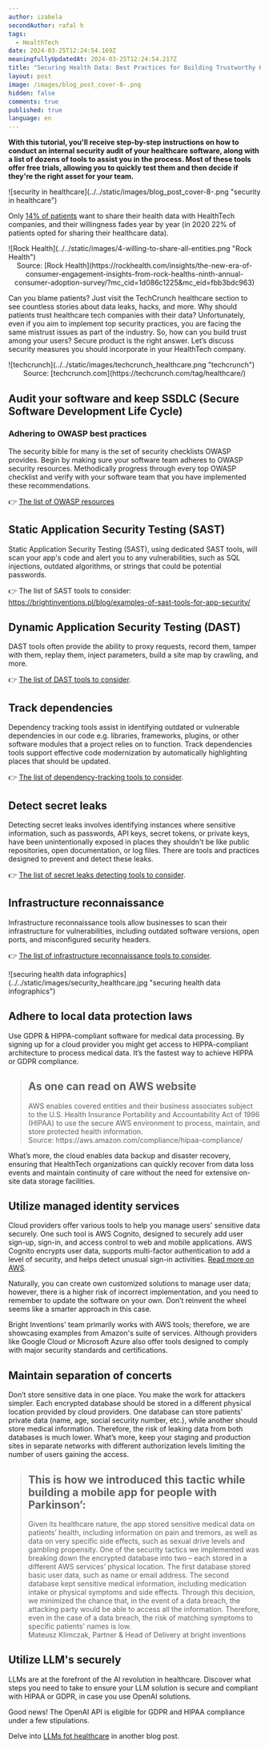 ```yaml
---
author: izabela
secondAuthor: rafal h
tags:
  - HealthTech
date: 2024-03-25T12:24:54.169Z
meaningfullyUpdatedAt: 2024-03-25T12:24:54.217Z
title: "Securing Health Data: Best Practices for Building Trustworthy Healthcare Apps"
layout: post
image: /images/blog_post_cover-8-.png
hidden: false
comments: true
published: true
language: en
---
```

**With this tutorial, you'll receive step-by-step instructions on how to conduct an internal security audit of your healthcare software, along with a list of dozens of tools to assist you in the process. Most of these tools offer free trials, allowing you to quickly test them and then decide if they're the right asset for your team.**

<div className="image">![security in healthcare](../../static/images/blog_post_cover-8-.png "security in healthcare")</div>

Only [14% of patients](https://rockhealth.com/insights/the-new-era-of-consumer-engagement-insights-from-rock-healths-ninth-annual-consumer-adoption-survey/?mc_cid=1d086c1225&mc_eid=fbb3bdc963) want to share their health data with HealthTech companies, and their willingness fades year by year (in 2020 22% of patients opted for sharing their healthcare data). 

<div className="image">![Rock Health](../../static/images/4-willing-to-share-all-entities.png "Rock Health")</div>

<center> Source: [Rock Health](https://rockhealth.com/insights/the-new-era-of-consumer-engagement-insights-from-rock-healths-ninth-annual-consumer-adoption-survey/?mc_cid=1d086c1225&mc_eid=fbb3bdc963) </center>

Can you blame patients? Just visit the TechCrunch healthcare section to see countless stories about data leaks, hacks, and more. Why should patients trust healthcare tech companies with their data? Unfortunately, even if you aim to implement top security practices, you are facing the same mistrust issues as part of the industry. So, how can you build trust among your users? Secure product is the right answer. Let’s discuss security measures you should incorporate in your HealthTech company. 

<div className="image">![techcrunch](../../static/images/techcrunch_healthcare.png "techcrunch")</div>

<center> Source: [techcrunch.com](https://techcrunch.com/tag/healthcare/) </center>

## Audit your software and keep SSDLC (Secure Software Development Life Cycle)

### Adhering to OWASP best practices

The security bible for many is the set of security checklists OWASP provides. Begin by making sure your software team adheres to OWASP security resources. Methodically progress through every top OWASP checklist and verify with your software team that you have implemented these recommendations.

👉 [The list of OWASP resources](/blog/top-owasp-resources-to-follow/)

## Static Application Security Testing (SAST)

Static Application Security Testing (SAST), using dedicated SAST tools, will scan your app's code and alert you to any vulnerabilities, such as SQL injections, outdated algorithms, or strings that could be potential passwords.

👉 The list of SAST tools to consider: https://brightinventions.pl/blog/examples-of-sast-tools-for-app-security/

## Dynamic Application Security Testing (DAST)

DAST tools often provide the ability to proxy requests, record them, tamper with them, replay them, inject parameters, build a site map by crawling, and more.

👉 [The list of DAST tools to consider](/blog/examples-of-dast-tools-for-app-security/).

## Track dependencies

Dependency tracking tools assist in identifying outdated or vulnerable dependencies in our code e.g. libraries, frameworks, plugins, or other software modules that a project relies on to function. Track dependencies tools support effective code modernization by automatically highlighting places that should be updated.

👉 [The list of dependency-tracking tools to consider](/blog/examples-of-dependency-tracking-tools-for-app-security/).

## Detect secret leaks

Detecting secret leaks involves identifying instances where sensitive information, such as passwords, API keys, secret tokens, or private keys, have been unintentionally exposed in places they shouldn't be like public repositories, open documentation, or log files. There are tools and practices designed to prevent and detect these leaks.

👉 [The list of secret leaks detecting tools to consider](/blog/secret-leak-detection-tools-to-consider-for-your-app-security/).

## Infrastructure reconnaissance

Infrastructure reconnaissance tools allow businesses to scan their infrastructure for vulnerabilities, including outdated software versions, open ports, and misconfigured security headers.

👉 [The list of infrastructure reconnaissance tools to consider](/blog/infrastructure-reconnaissance-tools-for-your-app-security).

<div className="image">![securing health data infographics](../../static/images/security_healthcare.jpg "securing health data infographics")</div>

## Adhere to local data protection laws

Use GDPR & HIPPA-compliant software for medical data processing. By signing up for a cloud provider you might get access to HIPPA-compliant architecture to process medical data. It’s the fastest way to achieve HIPPA or GDPR compliance.

<blockquote><h2>As one can read on AWS website</h2><div>AWS enables covered entities and their business associates subject to the U.S. Health Insurance Portability and Accountability Act of 1996 (HIPAA) to use the secure AWS environment to process, maintain, and store protected health information.</div><footer>Source: https://aws.amazon.com/compliance/hipaa-compliance/</footer></blockquote>

What’s more, the cloud enables data backup and disaster recovery, ensuring that HealthTech organizations can quickly recover from data loss events and maintain continuity of care without the need for extensive on-site data storage facilities.

## Utilize managed identity services

Cloud providers offer various tools to help you manage users' sensitive data securely. One such tool is AWS Cognito, designed to securely add user sign-up, sign-in, and access control to web and mobile applications. AWS Cognito encrypts user data, supports multi-factor authentication to add a level of security, and helps detect unusual sign-in activities. [Read more on AWS](https://docs.aws.amazon.com/cognito/latest/developerguide/managing-users.html).

Naturally, you can create own customized solutions to manage user data; however, there is a higher risk of incorrect implementation, and you need to remember to update the software on your own. Don’t reinvent the wheel seems like a smarter approach in this case.

Bright Inventions' team primarily works with AWS tools; therefore, we are showcasing examples from Amazon's suite of services. Although providers like Google Cloud or Microsoft Azure also offer tools designed to comply with major security standards and certifications.

## Maintain separation of concerts

Don’t store sensitive data in one place. You make the work for attackers simpler. Each encrypted database should be stored in a different physical location provided by cloud providers. One database can store patients' private data (name, age, social security number, etc.), while another should store medical information. Therefore, the risk of leaking data from both databases is much lower. What’s more, keep your staging and production sites in separate networks with different authorization levels limiting the number of users gaining the access.

<blockquote><h2>This is how we introduced this tactic while building a mobile app for people with Parkinson’:</h2><div>Given its healthcare nature, the app stored sensitive medical data on patients’ health, including information on pain and tremors, as well as data on very specific side effects, such as sexual drive levels and gambling propensity.  One of the security tactics we implemented was breaking down the encrypted database into two – each stored in a different AWS services’ physical location. The first database stored basic user data, such as name or email address. The second database kept sensitive medical information, including medication intake or physical symptoms and side effects. Through this decision, we minimized the chance that, in the event of a data breach, the attacking party would be able to access all the information. Therefore, even in the case of a data breach, the risk of matching symptoms to specific patients' names is low.</div><footer>Mateusz Klimczak, Partner & Head of Delivery at bright inventions</footer></blockquote>

## Utilize LLM's securely

LLMs are at the forefront of the AI revolution in healthcare. Discover what steps you need to take to ensure your LLM solution is secure and compliant with HIPAA or GDPR, in case you use OpenAI solutions.

Good news! The OpenAI API is eligible for GDPR and HIPAA compliance under a few stipulations. 

Delve into [LLMs fot healthcare](/blog/llms-healthcare-security/) in another blog post.